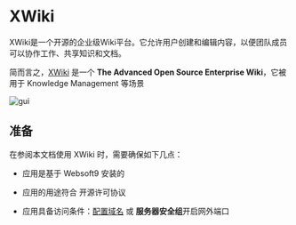 # XWiki

XWiki是一个开源的企业级Wiki平台。它允许用户创建和编辑内容，以便团队成员可以协作工作、共享知识和文档。

简而言之，[XWiki](https://www.xwiki.org/) 是一个 **The Advanced Open Source Enterprise Wiki**，它被用于 Knowledge Management  等场景


![gui](https://libs.websoft9.com/Websoft9/DocsPicture/zh/xwiki/xwiki-gui-websoft9.png)


## 准备

在参阅本文档使用 XWiki 时，需要确保如下几点：

- 应用是基于 Websoft9 安装的

- 应用的用途符合 [](https://opensource.org/licenses/LGPL-2.1) 开源许可协议

- 应用具备访问条件：[配置域名](./guide/appsetdomain) 或 **服务器安全组**开启网外端口